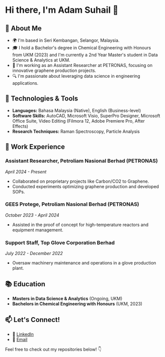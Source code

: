 # Hi there, I'm Adam Suhail 👋

## 🌱 About Me
- 🌍 I'm based in Seri Kembangan, Selangor, Malaysia.
- 🎓 I hold a Bachelor's degree in Chemical Engineering with Honours from UKM (2023) and I'm currently a 2nd Year Master's student in Data Science & Analytics at UKM.
- 💼 I'm working as an Assistant Researcher at PETRONAS, focusing on innovative graphene production projects.
- 🔍 I'm passionate about leveraging data science in engineering applications.

## 🔧 Technologies & Tools
- **Languages:** Bahasa Malaysia (Native), English (Business-level)
- **Software Skills:** AutoCAD, Microsoft Visio, SuperPro Designer, Microsoft Office Suite, Video Editing (Filmora 12, Adobe Premiere Pro, After Effects)
- **Research Techniques:** Raman Spectroscopy, Particle Analysis

## 🧩 Work Experience
### Assistant Researcher, Petroliam Nasional Berhad (PETRONAS) 
*April 2024 - Present*
- Collaborated on proprietary projects like Carbon/CO2 to Graphene.
- Conducted experiments optimizing graphene production and developed SOPs.

### GEES Protege, Petroliam Nasional Berhad (PETRONAS)
*October 2023 - April 2024*
- Assisted in the proof of concept for high-temperature reactors and equipment management.

### Support Staff, Top Glove Corporation Berhad
*July 2022 - December 2022*
- Oversaw machinery maintenance and operations in a glove production plant.

## 📚 Education
- **Masters in Data Science & Analytics** (Ongoing, UKM)
- **Bachelors in Chemical Engineering with Honours** (UKM, 2023)

## 📫 Let's Connect!
- 💼 [LinkedIn](https://www.linkedin.com/in/adam-suhailab7647225)
- 📧 [Email](mailto:adamsuhail92@gmail.com)

Feel free to check out my repositories below! 👇
